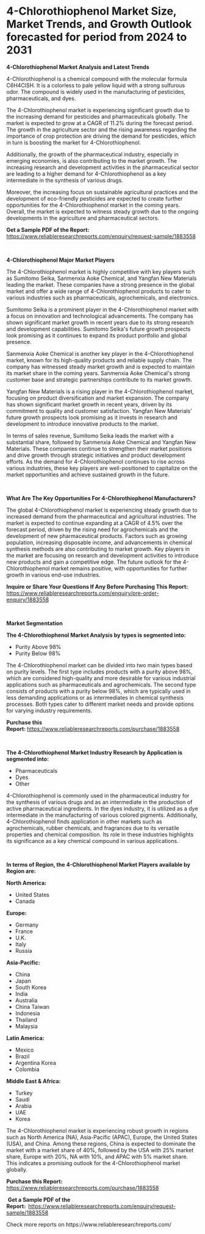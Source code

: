 <p><h1>4-Chlorothiophenol Market Size, Market Trends, and Growth Outlook forecasted for period from 2024 to 2031</h1></p><p><strong>4-Chlorothiophenol Market Analysis and Latest Trends</strong></p>
<p><p>4-Chlorothiophenol is a chemical compound with the molecular formula C6H4ClSH. It is a colorless to pale yellow liquid with a strong sulfurous odor. The compound is widely used in the manufacturing of pesticides, pharmaceuticals, and dyes.</p><p>The 4-Chlorothiophenol market is experiencing significant growth due to the increasing demand for pesticides and pharmaceuticals globally. The market is expected to grow at a CAGR of 11.2% during the forecast period. The growth in the agriculture sector and the rising awareness regarding the importance of crop protection are driving the demand for pesticides, which in turn is boosting the market for 4-Chlorothiophenol.</p><p>Additionally, the growth of the pharmaceutical industry, especially in emerging economies, is also contributing to the market growth. The increasing research and development activities in the pharmaceutical sector are leading to a higher demand for 4-Chlorothiophenol as a key intermediate in the synthesis of various drugs.</p><p>Moreover, the increasing focus on sustainable agricultural practices and the development of eco-friendly pesticides are expected to create further opportunities for the 4-Chlorothiophenol market in the coming years. Overall, the market is expected to witness steady growth due to the ongoing developments in the agriculture and pharmaceutical sectors.</p></p>
<p><strong>Get a Sample PDF of the Report:&nbsp;</strong> <a href="https://www.reliableresearchreports.com/enquiry/request-sample/1883558">https://www.reliableresearchreports.com/enquiry/request-sample/1883558</a></p>
<p>&nbsp;</p>
<p><strong>4-Chlorothiophenol Major Market Players</strong></p>
<p><p>The 4-Chlorothiophenol market is highly competitive with key players such as Sumitomo Seika, Sanmenxia Aoke Chemical, and Yangfan New Materials leading the market. These companies have a strong presence in the global market and offer a wide range of 4-Chlorothiophenol products to cater to various industries such as pharmaceuticals, agrochemicals, and electronics.</p><p>Sumitomo Seika is a prominent player in the 4-Chlorothiophenol market with a focus on innovation and technological advancements. The company has shown significant market growth in recent years due to its strong research and development capabilities. Sumitomo Seika's future growth prospects look promising as it continues to expand its product portfolio and global presence.</p><p>Sanmenxia Aoke Chemical is another key player in the 4-Chlorothiophenol market, known for its high-quality products and reliable supply chain. The company has witnessed steady market growth and is expected to maintain its market share in the coming years. Sanmenxia Aoke Chemical's strong customer base and strategic partnerships contribute to its market growth.</p><p>Yangfan New Materials is a rising player in the 4-Chlorothiophenol market, focusing on product diversification and market expansion. The company has shown significant market growth in recent years, driven by its commitment to quality and customer satisfaction. Yangfan New Materials' future growth prospects look promising as it invests in research and development to introduce innovative products to the market.</p><p>In terms of sales revenue, Sumitomo Seika leads the market with a substantial share, followed by Sanmenxia Aoke Chemical and Yangfan New Materials. These companies continue to strengthen their market positions and drive growth through strategic initiatives and product development efforts. As the demand for 4-Chlorothiophenol continues to rise across various industries, these key players are well-positioned to capitalize on the market opportunities and achieve sustained growth in the future.</p></p>
<p>&nbsp;</p>
<p><strong>What Are The Key Opportunities For 4-Chlorothiophenol Manufacturers?</strong></p>
<p><p>The global 4-Chlorothiophenol market is experiencing steady growth due to increased demand from the pharmaceutical and agricultural industries. The market is expected to continue expanding at a CAGR of 4.5% over the forecast period, driven by the rising need for agrochemicals and the development of new pharmaceutical products. Factors such as growing population, increasing disposable income, and advancements in chemical synthesis methods are also contributing to market growth. Key players in the market are focusing on research and development activities to introduce new products and gain a competitive edge. The future outlook for the 4-Chlorothiophenol market remains positive, with opportunities for further growth in various end-use industries.</p></p>
<p><strong>Inquire or Share Your Questions If Any Before Purchasing This Report:</strong> <a href="https://www.reliableresearchreports.com/enquiry/pre-order-enquiry/1883558">https://www.reliableresearchreports.com/enquiry/pre-order-enquiry/1883558</a></p>
<p>&nbsp;</p>
<p><strong>Market Segmentation</strong></p>
<p><strong>The 4-Chlorothiophenol Market Analysis by types is segmented into:</strong></p>
<p><ul><li>Purity Above 98%</li><li>Purity Below 98%</li></ul></p>
<p><p>The 4-Chlorothiophenol market can be divided into two main types based on purity levels. The first type includes products with a purity above 98%, which are considered high-quality and more desirable for various industrial applications such as pharmaceuticals and agrochemicals. The second type consists of products with a purity below 98%, which are typically used in less demanding applications or as intermediates in chemical synthesis processes. Both types cater to different market needs and provide options for varying industry requirements.</p></p>
<p><strong>Purchase this Report:&nbsp;</strong><a href="https://www.reliableresearchreports.com/purchase/1883558">https://www.reliableresearchreports.com/purchase/1883558</a></p>
<p>&nbsp;</p>
<p><strong>The 4-Chlorothiophenol Market Industry Research by Application is segmented into:</strong></p>
<p><ul><li>Pharmaceuticals</li><li>Dyes</li><li>Other</li></ul></p>
<p><p>4-Chlorothiophenol is commonly used in the pharmaceutical industry for the synthesis of various drugs and as an intermediate in the production of active pharmaceutical ingredients. In the dyes industry, it is utilized as a dye intermediate in the manufacturing of various colored pigments. Additionally, 4-Chlorothiophenol finds application in other markets such as agrochemicals, rubber chemicals, and fragrances due to its versatile properties and chemical composition. Its role in these industries highlights its significance as a key chemical compound in various applications.</p></p>
<p>&nbsp;</p>
<p><strong>In terms of Region, the 4-Chlorothiophenol Market Players available by Region are:</strong></p>
<p>
    <p> <strong> North America: </strong>
        <ul>
            <li>United States</li>
            <li>Canada</li>
        </ul>
        </p> 
    <p> <strong> Europe: </strong>
        <ul>
            <li>Germany</li>
            <li>France</li>
            <li>U.K.</li>
            <li>Italy</li>
            <li>Russia</li>
        </ul>
        </p> 
    <p> <strong> Asia-Pacific: </strong>
        <ul>
            <li>China</li>
            <li>Japan</li>
            <li>South Korea</li>
            <li>India</li>
            <li>Australia</li>
            <li>China Taiwan</li>
            <li>Indonesia</li>
            <li>Thailand</li>
            <li>Malaysia</li>
        </ul>
        </p> 
    <p> <strong> Latin America: </strong>
        <ul>
            <li>Mexico</li>
            <li>Brazil</li>
            <li>Argentina Korea</li>
            <li>Colombia</li>
        </ul>
        </p> 
    <p> <strong> Middle East & Africa: </strong>
        <ul>
            <li>Turkey</li>
            <li>Saudi</li>
            <li>Arabia</li>
            <li>UAE</li>
            <li>Korea</li>
        </ul>
    </p>
    </p>
<p><p>The 4-Chlorothiophenol market is experiencing robust growth in regions such as North America (NA), Asia-Pacific (APAC), Europe, the United States (USA), and China. Among these regions, China is expected to dominate the market with a market share of 40%, followed by the USA with 25% market share, Europe with 20%, NA with 10%, and APAC with 5% market share. This indicates a promising outlook for the 4-Chlorothiophenol market globally.</p></p>
<p><strong>Purchase this Report: </strong><a href="https://www.reliableresearchreports.com/purchase/1883558">https://www.reliableresearchreports.com/purchase/1883558</a></p>
<p>&nbsp;<strong>Get a Sample PDF of the Report:&nbsp;&nbsp;</strong><a href="https://www.reliableresearchreports.com/enquiry/request-sample/1883558">https://www.reliableresearchreports.com/enquiry/request-sample/1883558</a></p>
<p><strong></strong></p>
<p>Check more reports on https://www.reliableresearchreports.com/</p>